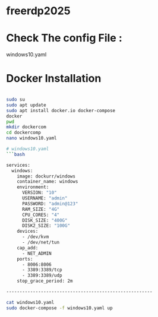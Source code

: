 # freerdp2025
# Check The config File :
 windows10.yaml
# Docker Installation
```bash

sudo su
sudo apt update
sudo apt install docker.io docker-compose
docker
pwd
mkdir dockercom
cd dockercomp
nano windows10.yaml

# windows10.yaml
```bash

services:
  windows:
    image: dockurr/windows
    container_name: windows
    environment:
      VERSION: "10"
      USERNAME: "admin"
      PASSWORD: "admin@123"
      RAM_SIZE: "4G"
      CPU_CORES: "4"
      DISK_SIZE: "400G"
      DISK2_SIZE: "100G"
    devices:         
      - /dev/kvm
      - /dev/net/tun
    cap_add:
      - NET_ADMIN
    ports:
      - 8006:8006
      - 3389:3389/tcp
      - 3389:3389/udp
    stop_grace_period: 2m

-------------------------------------------------------

cat windows10.yaml
sudo docker-compose -f windows10.yaml up                                      
